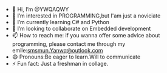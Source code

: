 - 👋 Hi, I’m @YWQAQWY
- 👀 I’m interested in PROGRAMMING,but I'am just a noviciate
- 🌱 I’m currently learning C# and Python
- 💞️ I’m looking to collaborate on Embedded development
- 📫 How to reach me: if you wanna offer some advice about programming, please contact me through my emile:smsmun.Yanwq@outlook.com
- 😄 Pronouns:Be eager to learn.Will to communicate
- ⚡ Fun fact: Just a freshman in collage.

<!---
YWQAQWY/YWQAQWY is a ✨ special ✨ repository because its `README.md` (this file) appears on your GitHub profile.
You can click the Preview link to take a look at your changes.
--->
